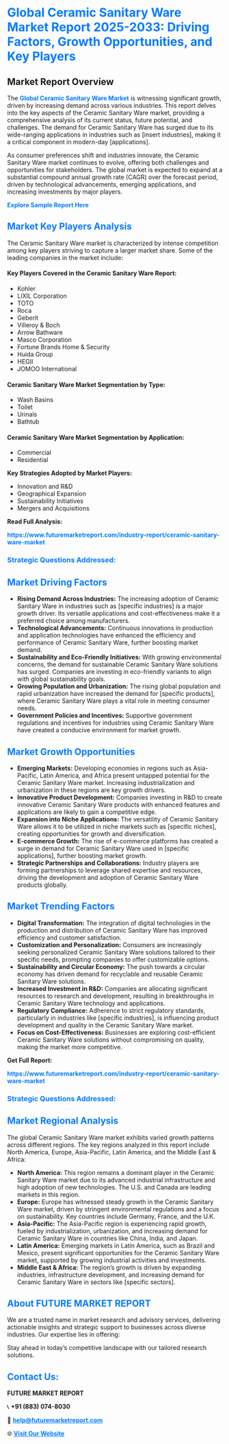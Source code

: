 <h1 style="color: #007BFF;">Global Ceramic Sanitary Ware Market Report 2025-2033: Driving Factors, Growth Opportunities, and Key Players</h1>

<section id="overview">
<h2>Market Report Overview</h2>
<p>The <a href="https://www.futuremarketreport.com/industry-report/ceramic-sanitary-ware-market" style="color: #007BFF; text-decoration: none;"><strong>Global Ceramic Sanitary Ware Market</strong></a> is witnessing significant growth, driven by increasing demand across various industries. This report delves into the key aspects of the Ceramic Sanitary Ware market, providing a comprehensive analysis of its current status, future potential, and challenges. The demand for Ceramic Sanitary Ware has surged due to its wide-ranging applications in industries such as [insert industries], making it a critical component in modern-day [applications].</p>
<p>As consumer preferences shift and industries innovate, the Ceramic Sanitary Ware market continues to evolve, offering both challenges and opportunities for stakeholders. The global market is expected to expand at a substantial compound annual growth rate (CAGR) over the forecast period, driven by technological advancements, emerging applications, and increasing investments by major players.</p>
</section>

<section id="overview">
<p><a href="https://www.futuremarketreport.com/request-sample/reportId=27560" style="color: #007BFF; text-decoration: none;"><strong>Explore Sample Report Here</strong></a></p>
</section>

<section id="key-players">
<h2 style="color: #007BFF;">Market Key Players Analysis</h2>
<p>The Ceramic Sanitary Ware market is characterized by intense competition among key players striving to capture a larger market share. Some of the leading companies in the market include:</p>
<h4>Key Players Covered in the Ceramic Sanitary Ware Report:</h4>
<ul><li>Kohler</li><li>LIXIL Corporation</li><li>TOTO</li><li>Roca</li><li>Geberit</li><li>Villeroy &amp; Boch</li><li>Arrow Bathware</li><li>Masco Corporation</li><li>Fortune Brands Home &amp; Security</li><li>Huida Group</li><li>HEGII</li><li>JOMOO International</li></ul>
<h4>Ceramic Sanitary Ware Market Segmentation by Type:</h4>
<ul><li>Wash Basins</li><li>Toilet</li><li>Urinals</li><li>Bathtub</li></ul>

<h4>Ceramic Sanitary Ware Market Segmentation by Application:</h4>
<ul><li>Commercial</li><li>Residential</li></ul>
<p><strong>Key Strategies Adopted by Market Players:</strong></p>
<ul>
<li>Innovation and R&D</li>
<li>Geographical Expansion</li>
<li>Sustainability Initiatives</li>
<li>Mergers and Acquisitions</li>
</ul>
</section>

<section>
<p><strong>Read Full Analysis: </strong></p><a href="https://www.futuremarketreport.com/industry-report/ceramic-sanitary-ware-market" style="color: #007BFF; text-decoration: none;"><strong>https://www.futuremarketreport.com/industry-report/ceramic-sanitary-ware-market</strong></a>
<h3 style="color: #007BFF;">Strategic Questions Addressed:</h3>
</section>

<section id="driving-factors">
<h2 style="color: #007BFF;">Market Driving Factors</h2>
<ul>
<li><strong>Rising Demand Across Industries:</strong> The increasing adoption of Ceramic Sanitary Ware in industries such as [specific industries] is a major growth driver. Its versatile applications and cost-effectiveness make it a preferred choice among manufacturers.</li>
<li><strong>Technological Advancements:</strong> Continuous innovations in production and application technologies have enhanced the efficiency and performance of Ceramic Sanitary Ware, further boosting market demand.</li>
<li><strong>Sustainability and Eco-Friendly Initiatives:</strong> With growing environmental concerns, the demand for sustainable Ceramic Sanitary Ware solutions has surged. Companies are investing in eco-friendly variants to align with global sustainability goals.</li>
<li><strong>Growing Population and Urbanization:</strong> The rising global population and rapid urbanization have increased the demand for [specific products], where Ceramic Sanitary Ware plays a vital role in meeting consumer needs.</li>
<li><strong>Government Policies and Incentives:</strong> Supportive government regulations and incentives for industries using Ceramic Sanitary Ware have created a conducive environment for market growth.</li>
</ul>
</section>

<section id="growth-opportunities">
<h2 style="color: #007BFF;">Market Growth Opportunities</h2>
<ul>
<li><strong>Emerging Markets:</strong> Developing economies in regions such as Asia-Pacific, Latin America, and Africa present untapped potential for the Ceramic Sanitary Ware market. Increasing industrialization and urbanization in these regions are key growth drivers.</li>
<li><strong>Innovative Product Development:</strong> Companies investing in R&D to create innovative Ceramic Sanitary Ware products with enhanced features and applications are likely to gain a competitive edge.</li>
<li><strong>Expansion into Niche Applications:</strong> The versatility of Ceramic Sanitary Ware allows it to be utilized in niche markets such as [specific niches], creating opportunities for growth and diversification.</li>
<li><strong>E-commerce Growth:</strong> The rise of e-commerce platforms has created a surge in demand for Ceramic Sanitary Ware used in [specific applications], further boosting market growth.</li>
<li><strong>Strategic Partnerships and Collaborations:</strong> Industry players are forming partnerships to leverage shared expertise and resources, driving the development and adoption of Ceramic Sanitary Ware products globally.</li>
</ul>
</section>

<section id="trending-factors">
<h2 style="color: #007BFF;">Market Trending Factors</h2>
<ul>
<li><strong>Digital Transformation:</strong> The integration of digital technologies in the production and distribution of Ceramic Sanitary Ware has improved efficiency and customer satisfaction.</li>
<li><strong>Customization and Personalization:</strong> Consumers are increasingly seeking personalized Ceramic Sanitary Ware solutions tailored to their specific needs, prompting companies to offer customizable options.</li>
<li><strong>Sustainability and Circular Economy:</strong> The push towards a circular economy has driven demand for recyclable and reusable Ceramic Sanitary Ware solutions.</li>
<li><strong>Increased Investment in R&D:</strong> Companies are allocating significant resources to research and development, resulting in breakthroughs in Ceramic Sanitary Ware technology and applications.</li>
<li><strong>Regulatory Compliance:</strong> Adherence to strict regulatory standards, particularly in industries like [specific industries], is influencing product development and quality in the Ceramic Sanitary Ware market.</li>
<li><strong>Focus on Cost-Effectiveness:</strong> Businesses are exploring cost-efficient Ceramic Sanitary Ware solutions without compromising on quality, making the market more competitive.</li>
</ul>
</section>

<section>
<p><strong>Get Full Report: </strong></p><a href="https://www.futuremarketreport.com/industry-report/ceramic-sanitary-ware-market" style="color: #007BFF; text-decoration: none;"><strong>https://www.futuremarketreport.com/industry-report/ceramic-sanitary-ware-market</strong></a>
<h3 style="color: #007BFF;">Strategic Questions Addressed:</h3>
</section>


<section id="regional-analysis">
<h2 style="color: #007BFF;">Market Regional Analysis</h2>
<p>The global Ceramic Sanitary Ware market exhibits varied growth patterns across different regions. The key regions analyzed in this report include North America, Europe, Asia-Pacific, Latin America, and the Middle East & Africa:</p>
<ul>
<li><strong>North America:</strong> This region remains a dominant player in the Ceramic Sanitary Ware market due to its advanced industrial infrastructure and high adoption of new technologies. The U.S. and Canada are leading markets in this region.</li>
<li><strong>Europe:</strong> Europe has witnessed steady growth in the Ceramic Sanitary Ware market, driven by stringent environmental regulations and a focus on sustainability. Key countries include Germany, France, and the U.K.</li>
<li><strong>Asia-Pacific:</strong> The Asia-Pacific region is experiencing rapid growth, fueled by industrialization, urbanization, and increasing demand for Ceramic Sanitary Ware in countries like China, India, and Japan.</li>
<li><strong>Latin America:</strong> Emerging markets in Latin America, such as Brazil and Mexico, present significant opportunities for the Ceramic Sanitary Ware market, supported by growing industrial activities and investments.</li>
<li><strong>Middle East & Africa:</strong> The region’s growth is driven by expanding industries, infrastructure development, and increasing demand for Ceramic Sanitary Ware in sectors like [specific sectors].</li>
</ul>
</section>

<footer>
<h2 style="color: #007BFF;">About FUTURE MARKET REPORT</h2>
<p>We are a trusted name in market research and advisory services, delivering actionable insights and strategic support to businesses across diverse industries. Our expertise lies in offering:</p>

<p>Stay ahead in today’s competitive landscape with our tailored research solutions.</p>

<h2 style="color: #007BFF;">Contact Us:</h2>
<p><strong>FUTURE MARKET REPORT</strong></p>
<p>📞 <strong>+91 (883) 074-8030</strong></p>
<p>📧 <strong><a href="mailto:help@futuremarketreport.com" style="color: #007BFF;">help@futuremarketreport.com</a></strong></p>
<p>🌐 <strong><a href="https://www.futuremarketreport.com/" style="color: #007BFF;">Visit Our Website</a></strong></p>
</footer>